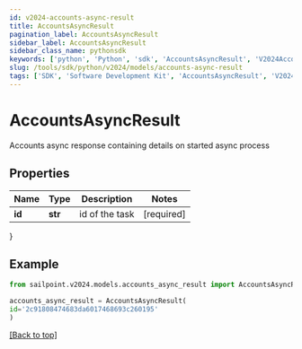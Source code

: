 ```yaml
---
id: v2024-accounts-async-result
title: AccountsAsyncResult
pagination_label: AccountsAsyncResult
sidebar_label: AccountsAsyncResult
sidebar_class_name: pythonsdk
keywords: ['python', 'Python', 'sdk', 'AccountsAsyncResult', 'V2024AccountsAsyncResult'] 
slug: /tools/sdk/python/v2024/models/accounts-async-result
tags: ['SDK', 'Software Development Kit', 'AccountsAsyncResult', 'V2024AccountsAsyncResult']
---
```


# AccountsAsyncResult

Accounts async response containing details on started async process

## Properties

Name | Type | Description | Notes
------------ | ------------- | ------------- | -------------
**id** | **str** | id of the task | [required]
}

## Example

```python
from sailpoint.v2024.models.accounts_async_result import AccountsAsyncResult

accounts_async_result = AccountsAsyncResult(
id='2c91808474683da6017468693c260195'
)

```
[[Back to top]](#) 

